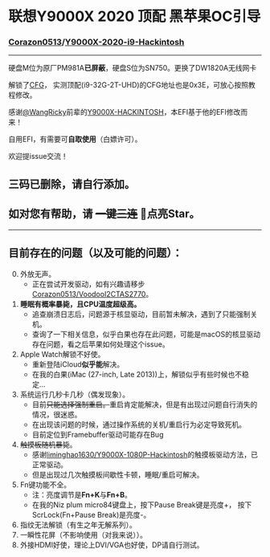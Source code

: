 # 联想Y9000X 2020 顶配 黑苹果OC引导
### [Corazon0513](https://github.com/Corazon0513)/[Y9000X-2020-i9-Hackintosh](https://github.com/Corazon0513/Y9000X-2020-i9-Hackintosh)

---

硬盘M位为原厂PM981A**已屏蔽**，硬盘S位为SN750。更换了DW1820A无线网卡

解锁了[CFG](http://bbs.pcbeta.com/viewthread-1845189-1-1.html)， 实测顶配(i9-32G-2T-UHD)的CFG地址也是0x3E，可放心按照教程修改。

感谢[@WangRicky](https://github.com/WangRicky)前辈的[Y9000X-HACKINTOSH](https://github.com/WangRicky/Y9000X-HACKINTOSH)，本EFI基于他的EFI修改而来！


自用EFI，有需要可**自取使用**（白嫖许可）。

欢迎提issue交流！

## 三码已删除，请自行添加。
## 如对您有帮助，请 ~~一键三连~~ **🌟点亮Star**。


---

## 目前存在的问题（以及可能的问题）：
0. 外放无声。
    - 正在尝试开发驱动，如有兴趣请移步[Corazon0513/VoodooI2CTAS2770](https://github.com/Corazon0513/VoodooI2CTAS2770)。
0. **睡眠有概率暴毙，且CPU温度超级高。**
    - 追查崩溃日志后，问题源于核显驱动，目前暂未解决，遇到了只能强制关机。
    - 查询了一下相关信息，似乎白果也存在此问题，可能是macOS的核显驱动存在问题，看之后苹果如何处理这个issue。
0. Apple Watch解锁不好使。
    - 重新登陆iCloud**似乎能**解决。
    - 在我的白果(iMac (27-inch, Late 2013))上，解锁似乎有些时候也不稳定…
0. 系统运行几秒卡几秒（偶发现象）。
    - 目前~~只能选择强制重启。~~重启肯定能解决，但是有出现过问题自行消失的情况，很迷惑。
    - 在出现该问题的时候，通过操作系统的关机/重启行为必定导致死机。
    - 目前定位到Framebuffer驱动可能存在Bug
0. ~~触摸板随机暴毙~~。
    - 感谢[liminghao1630/Y9000X-1080P-Hackintosh](https://github.com/liminghao1630/Y9000X-1080P-Hackintosh)的触摸板驱动方法，已正常驱动。
    - 但是出现过几次触摸板间歇性卡顿，睡眠/重启可解决。
0. Fn键功能不全。
    - 注：亮度调节是**Fn+K**与**Fn+B**。
    - 在我的Niz plum micro84键盘上，按下Pause Break键是亮度+， 按下ScrLock(Fn+Pause Break)是亮度-。
0. 指纹无法解锁（有生之年无解系列）。
0. 一瞬性花屏（不影响使用（对我来说））。
0. 外接HDMI好使，理论上DVI/VGA也好使，DP请自行测试。
